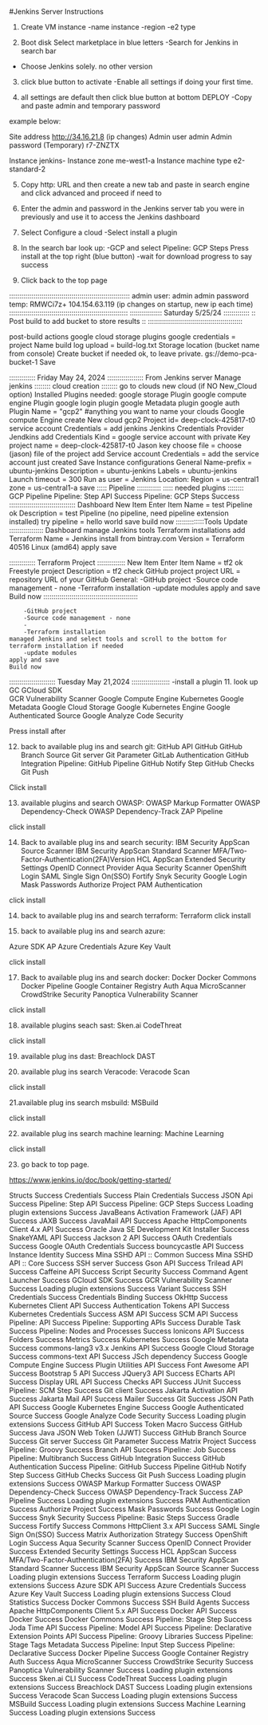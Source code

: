 #Jenkins Server Instructions

1. Create VM instance
-name instance
-region
-e2 type

2. 	Boot disk
Select marketplace in blue letters
-Search for Jenkins in search bar
- Choose Jenkins solely. no other version

3. click blue button to activate
-Enable all settings if doing your first time.

4. all settings are default then click blue button at bottom DEPLOY
-Copy and paste admin and temporary password

example below:

Site address
http://34.16.21.8
 (ip changes)
Admin user
admin
Admin password (Temporary)
    r7-ZNZTX

Instance
jenkins-
Instance zone
me-west1-a
Instance machine type
e2-standard-2

5. Copy http: URL and then create a new tab and paste in search engine and click advanced and proceed if need to

6. Enter the admin and password in the Jenkins server tab you were in previously and use it to access the Jenkins dashboard

7. Select Configure a cloud
	-Select install a plugin

8. In the search bar look up:
	-GCP and select Pipeline: GCP Steps
Press install at the top right (blue button)
	-wait for download progress to say success

9. Click back to the top page

::::::::::::::::::::::::::::::::::::::::::::::::::::::::::::
admin user: admin
admin password temp: RMWCi7z+
104.154.63.119 (ip changes on startup, new ip each time)
:::::::::::::::::::::::::::::::::::::::::::::::::::::::::::
:::::::::::::::: Saturday 5/25/24 :::::::::::::
:: Post build to add bucket to store results ::
:::::::::::::::::::::::::::::::::::::::::::::::

post-build actions
google cloud storage plugins
google credentials = project Name
build log upload = build-log.txt
Storage location (bucket name from console)
    Create bucket if needed ok, to leave private.
    gs://demo-pca-bucket-1
Save

::::::::::::: Friday May 24, 2024 ::::::::::::::::::
From Jenkins server
Manage jenkins
:::::::: cloud creation ::::::::
go to clouds
new cloud (if NO New_Cloud option)
          Installed Plugins needed:
          google storage Plugin
          google compute engine Plugin
          google login plugin
          google Metadata plugin
          google auth Plugin
Name = "gcp2" #anything you want to name your clouds
Google compute Engine
create
New cloud
gcp2
Project id= deep-clock-425817-t0
service account Credentials = add
    jenkins
    Jenkins Credentials Provider Jendkins
    add Credentials
    Kind = google service account with private Key
    project name = deep-clock-425817-t0
    Jason key
    choose file = choose (jason) file of the project
    add
Service account Credentials = add the service account just created
Save
Instance configurations
General
Name-prefix = ubuntu-jenkins
Description = ubuntu-jenkins
Labels = ubuntu-jenkins
Launch timeout = 300
Run as user = Jenkins
Location:
    Region = us-central1
    zone = us-central1-a
save
::::: Pipeline ::::::::::::
          ::::: needed plugins ::::::::
          GCP Pipeline
          Pipeline: Step API	 Success
          Pipeline: GCP Steps	 Success
          :::::::::::::::::::::::::::::::::
Dashboard
New Item
Enter Item Name = test
Pipeline
ok
Description = test
Pipeline (no pipeline, need pipeline extension installed)
    try pipeline = hello world
save
build now
::::::::::::::Tools Update :::::::::::::::::
Dashboard
manage Jenkins
tools
Terraform installations
add Terraform
Name = Jenkins
install from bintray.com
Version = Terraform 40516 Linux (amd64)
apply
save


::::::::::::: Terraform Project ::::::::::::::
New Item
Enter Item Name = tf2
ok
Freestyle project
Description = tf2
check GitHub project
    project URL = repository URL of your GitHub
General:
    	-GitHub project
    	-Source code management - none
    	-Terraform installation
    	-update modules
    apply and save
    Build now
:::::::::::::::::::::::::::::::::::::::::::::::

    	-GitHub project
    	-Source code management - none
    	-
    	-Terraform installation
    managed Jenkins and select tools and scroll to the bottom for terraform installation if needed
    	-update modules
    apply and save
    Build now


 ::::::::::::::::::::::: Tuesday May 21,2024 :::::::::::::::::::
 -install a plugin
 11. look up GC
 GCloud SDK 	
 GCR Vulnerability Scanner
 Google Compute Engine
 Kubernetes
 Google Metadata
 Google Cloud Storage
 Google Kubernetes Engine
 Google Authenticated Source
 Google Analyze Code Security

  Press install after

 12. back to available plug ins and search git:
 GitHub API
 GitHub
 GitHub Branch Source
 Git server
 Git Parameter
 GitLab Authentication
 GitHub Integration
 Pipeline: GitHub
 Pipeline GitHub Notify Step
 GitHub Checks
 Git Push

 Click install

 13. available plugins and search OWASP:
 OWASP Markup Formatter
 OWASP Dependency-Check
 OWASP Dependency-Track
 ZAP Pipeline

 click install

 14. Back to available plug ins and search security:
 IBM Security AppScan Source Scanner
 IBM Security AppScan Standard Scanner
 MFA/Two-Factor-Authentication(2FA)Version
 HCL AppScan
 Extended Security Settings
 OpenID Connect Provider
 Aqua Security Scanner
 OpenShift Login
 SAML Single Sign On(SSO)
 Fortify
 Snyk Security
 Google Login
 Mask Passwords
 Authorize Project
 PAM Authentication

 click install

 14. back to available plug ins and search terraform:
 Terraform
 click install

 15. back to available plug ins and search azure:

 Azure SDK AP
 Azure Credentials
 Azure Key Vault

 click install


 17. Back to available plug ins and search docker:
 Docker
 Docker Commons
 Docker Pipeline
 Google Container Registry Auth
 Aqua MicroScanner
 CrowdStrike Security
 Panoptica Vulnerability Scanner

 click install


 18. available plugins seach sast:
 Sken.ai
 CodeThreat

 click install

 19. available plug ins dast:
 Breachlock DAST


 20. available plug ins search Veracode:
 Veracode Scan


 click install

 21.available plug ins search msbuild:
 MSBuild


 click install

 22. available plug ins search machine learning:
 Machine Learning

 click install

 23. go back to  top page.

 https://www.jenkins.io/doc/book/getting-started/






Structs	 Success
Credentials	 Success
Plain Credentials	 Success
JSON Api	 Success
Pipeline: Step API	 Success
Pipeline: GCP Steps	 Success
Loading plugin extensions	 Success
JavaBeans Activation Framework (JAF) API	 Success
JAXB	 Success
JavaMail API	 Success
Apache HttpComponents Client 4.x API	 Success
Oracle Java SE Development Kit Installer	 Success
SnakeYAML API	 Success
Jackson 2 API	 Success
OAuth Credentials	 Success
Google OAuth Credentials	 Success
bouncycastle API	 Success
Instance Identity	 Success
Mina SSHD API :: Common	 Success
Mina SSHD API :: Core	 Success
SSH server	 Success
Gson API	 Success
Trilead API	 Success
Caffeine API	 Success
Script Security	 Success
Command Agent Launcher	 Success
GCloud SDK	 Success
GCR Vulnerability Scanner	 Success
Loading plugin extensions	 Success
Variant	 Success
SSH Credentials	 Success
Credentials Binding	 Success
OkHttp	 Success
Kubernetes Client API	 Success
Authentication Tokens API	 Success
Kubernetes Credentials	 Success
ASM API	 Success
SCM API	 Success
Pipeline: API	 Success
Pipeline: Supporting APIs	 Success
Durable Task	 Success
Pipeline: Nodes and Processes	 Success
Ionicons API	 Success
Folders	 Success
Metrics	 Success
Kubernetes	 Success
Google Metadata	 Success
commons-lang3 v3.x Jenkins API	 Success
Google Cloud Storage	 Success
commons-text API	 Success
JSch dependency	 Success
Google Compute Engine	 Success
Plugin Utilities API	 Success
Font Awesome API	 Success
Bootstrap 5 API	 Success
JQuery3 API	 Success
ECharts API	 Success
Display URL API	 Success
Checks API	 Success
JUnit	 Success
Pipeline: SCM Step	 Success
Git client	 Success
Jakarta Activation API	 Success
Jakarta Mail API	 Success
Mailer	 Success
Git	 Success
JSON Path API	 Success
Google Kubernetes Engine	 Success
Google Authenticated Source	 Success
Google Analyze Code Security	 Success
Loading plugin extensions	 Success
GitHub API	 Success
Token Macro	 Success
GitHub	 Success
Java JSON Web Token (JJWT)	 Success
GitHub Branch Source	 Success
Git server	 Success
Git Parameter	 Success
Matrix Project	 Success
Pipeline: Groovy	 Success
Branch API	 Success
Pipeline: Job	 Success
Pipeline: Multibranch	 Success
GitHub Integration	 Success
GitHub Authentication	 Success
Pipeline: GitHub	 Success
Pipeline GitHub Notify Step	 Success
GitHub Checks	 Success
Git Push	 Success
Loading plugin extensions	 Success
OWASP Markup Formatter	 Success
OWASP Dependency-Check	 Success
OWASP Dependency-Track	 Success
ZAP Pipeline	 Success
Loading plugin extensions	 Success
PAM Authentication	 Success
Authorize Project	 Success
Mask Passwords	 Success
Google Login	 Success
Snyk Security	 Success
Pipeline: Basic Steps	 Success
Gradle	 Success
Fortify	 Success
Commons HttpClient 3.x API	 Success
SAML Single Sign On(SSO)	 Success
Matrix Authorization Strategy	 Success
OpenShift Login	 Success
Aqua Security Scanner	 Success
OpenID Connect Provider	 Success
Extended Security Settings	 Success
HCL AppScan	 Success
MFA/Two-Factor-Authentication(2FA)	 Success
IBM Security AppScan Standard Scanner	 Success
IBM Security AppScan Source Scanner	 Success
Loading plugin extensions	 Success
Terraform	 Success
Loading plugin extensions	 Success
Azure SDK API	 Success
Azure Credentials	 Success
Azure Key Vault	 Success
Loading plugin extensions	 Success
Cloud Statistics	 Success
Docker Commons	 Success
SSH Build Agents	 Success
Apache HttpComponents Client 5.x API	 Success
Docker API	 Success
Docker	 Success
Docker Commons	 Success
Pipeline: Stage Step	 Success
Joda Time API	 Success
Pipeline: Model API	 Success
Pipeline: Declarative Extension Points API	 Success
Pipeline: Groovy Libraries	 Success
Pipeline: Stage Tags Metadata	 Success
Pipeline: Input Step	 Success
Pipeline: Declarative	 Success
Docker Pipeline	 Success
Google Container Registry Auth	 Success
Aqua MicroScanner	 Success
CrowdStrike Security	 Success
Panoptica Vulnerability Scanner	 Success
Loading plugin extensions	 Success
Sken.ai CLI	 Success
CodeThreat	 Success
Loading plugin extensions	 Success
Breachlock DAST	 Success
Loading plugin extensions	 Success
Veracode Scan	 Success
Loading plugin extensions	 Success
MSBuild	 Success
Loading plugin extensions	 Success
Machine Learning	 Success
Loading plugin extensions	 Success
